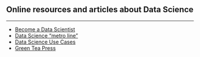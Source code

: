 ## Online resources and articles about Data Science

---

<ul>
  <li><a href="http://infographicjournal.com/wp-content/uploads/2014/11/How-to-become-a-data-scientist1.jpg?utm_content=buffere3577&utm_medium=social&utm_source=twitter.com&utm_campaign=buffer">Become a Data Scientist</a></li>
  <li><a href="http://nirvacana.com/thoughts/wp-content/uploads/2013/07/RoadToDataScientist1.png">Data Science “metro line”</a></li>
  <li><a href="https://www.kaggle.com/wiki/DataScienceUseCases">Data Science Use Cases</a></li>
  <li><a href="http://greenteapress.com/wp/">Green Tea Press</a></li>
</ul>  
